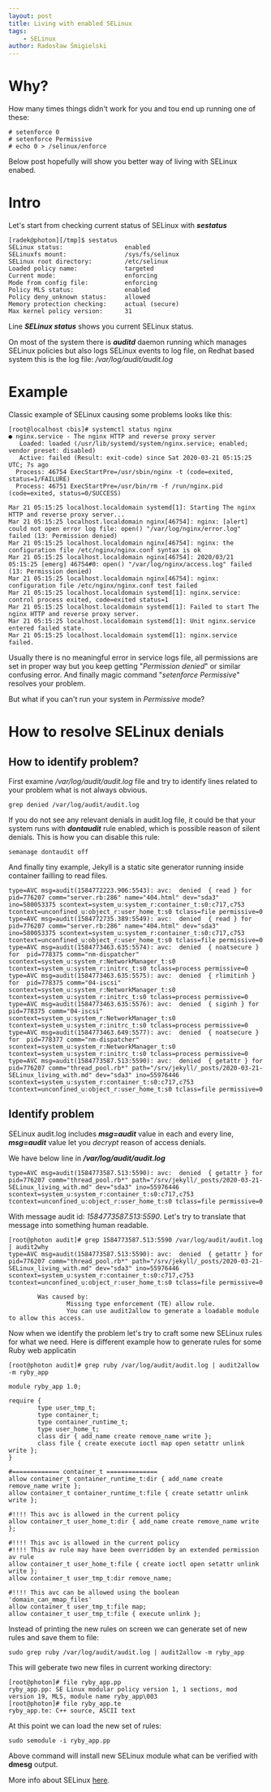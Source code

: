 ```yaml
---
layout: post
title: Living with enabled SELinux
tags:
    - SELinux
author: Radosław Śmigielski
---
```


Why?
====
How many times things didn't work for you and tou end up running one of these:
```
# setenforce 0
# setenforce Permissive
# echo 0 > /selinux/enforce
```
Below post hopefully will show you better way of living with SELinux enabed.


Intro
=====
Let's start from checking current status of SELinux with _**sestatus**_
```
[radek@photon][/tmp]$ sestatus 
SELinux status:                 enabled
SELinuxfs mount:                /sys/fs/selinux
SELinux root directory:         /etc/selinux
Loaded policy name:             targeted
Current mode:                   enforcing
Mode from config file:          enforcing
Policy MLS status:              enabled
Policy deny_unknown status:     allowed
Memory protection checking:     actual (secure)
Max kernel policy version:      31
```
Line _**SELinux status**_ shows you current SELinux status.

On most of the system there is _**auditd**_ daemon running which manages
SELinux policies but also logs SELinux events to log file, on Redhat based
system this is the log file: _/var/log/audit/audit.log_

Example
=======
Classic example of SELinux causing some problems looks like this:
```
[root@localhost cbis]# systemctl status nginx
● nginx.service - The nginx HTTP and reverse proxy server
   Loaded: loaded (/usr/lib/systemd/system/nginx.service; enabled; vendor preset: disabled)
   Active: failed (Result: exit-code) since Sat 2020-03-21 05:15:25 UTC; 7s ago
  Process: 46754 ExecStartPre=/usr/sbin/nginx -t (code=exited, status=1/FAILURE)
  Process: 46751 ExecStartPre=/usr/bin/rm -f /run/nginx.pid (code=exited, status=0/SUCCESS)

Mar 21 05:15:25 localhost.localdomain systemd[1]: Starting The nginx HTTP and reverse proxy server...
Mar 21 05:15:25 localhost.localdomain nginx[46754]: nginx: [alert] could not open error log file: open() "/var/log/nginx/error.log" failed (13: Permission denied)
Mar 21 05:15:25 localhost.localdomain nginx[46754]: nginx: the configuration file /etc/nginx/nginx.conf syntax is ok
Mar 21 05:15:25 localhost.localdomain nginx[46754]: 2020/03/21 05:15:25 [emerg] 46754#0: open() "/var/log/nginx/access.log" failed (13: Permission denied)
Mar 21 05:15:25 localhost.localdomain nginx[46754]: nginx: configuration file /etc/nginx/nginx.conf test failed
Mar 21 05:15:25 localhost.localdomain systemd[1]: nginx.service: control process exited, code=exited status=1
Mar 21 05:15:25 localhost.localdomain systemd[1]: Failed to start The nginx HTTP and reverse proxy server.
Mar 21 05:15:25 localhost.localdomain systemd[1]: Unit nginx.service entered failed state.
Mar 21 05:15:25 localhost.localdomain systemd[1]: nginx.service failed.
```
Usually there is no meaningful error in service logs file, all permissions
are set in proper way but you keep getting "_Permission denied_" or similar
confusing error. And finally magic command "_setenforce Permissive_" resolves your problem.

But what if you can't run your system in _Permissive_ mode?


How to resolve SELinux denials
==============================

How to identify problem?
------------------------
First examine _/var/log/audit/audit.log_ file and try to identify lines
related to your problem what is not always obvious.
```
grep denied /var/log/audit/audit.log
```

If you do not see any relevant denials in audit.log file, it could be that your
system runs with _**dontaudit**_ rule enabled, which is possible reason
of silent denials. This is how you can disable this rule:
```
semanage dontaudit off
```

And finally tiny example, Jekyll is a static site generator running inside
container failling to read files.
```
type=AVC msg=audit(1584772223.906:5543): avc:  denied  { read } for  pid=776207 comm="server.rb:286" name="404.html" dev="sda3" ino=580053375 scontext=system_u:system_r:container_t:s0:c717,c753 tcontext=unconfined_u:object_r:user_home_t:s0 tclass=file permissive=0
type=AVC msg=audit(1584772735.389:5549): avc:  denied  { read } for  pid=776207 comm="server.rb:286" name="404.html" dev="sda3" ino=580053375 scontext=system_u:system_r:container_t:s0:c717,c753 tcontext=unconfined_u:object_r:user_home_t:s0 tclass=file permissive=0
type=AVC msg=audit(1584773463.635:5574): avc:  denied  { noatsecure } for  pid=778375 comm="nm-dispatcher" scontext=system_u:system_r:NetworkManager_t:s0 tcontext=system_u:system_r:initrc_t:s0 tclass=process permissive=0
type=AVC msg=audit(1584773463.635:5575): avc:  denied  { rlimitinh } for  pid=778375 comm="04-iscsi" scontext=system_u:system_r:NetworkManager_t:s0 tcontext=system_u:system_r:initrc_t:s0 tclass=process permissive=0
type=AVC msg=audit(1584773463.635:5576): avc:  denied  { siginh } for  pid=778375 comm="04-iscsi" scontext=system_u:system_r:NetworkManager_t:s0 tcontext=system_u:system_r:initrc_t:s0 tclass=process permissive=0
type=AVC msg=audit(1584773463.649:5577): avc:  denied  { noatsecure } for  pid=778377 comm="nm-dispatcher" scontext=system_u:system_r:NetworkManager_t:s0 tcontext=system_u:system_r:initrc_t:s0 tclass=process permissive=0
type=AVC msg=audit(1584773587.513:5590): avc:  denied  { getattr } for  pid=776207 comm="thread_pool.rb*" path="/srv/jekyll/_posts/2020-03-21-SELinux_living_with.md" dev="sda3" ino=55976446 scontext=system_u:system_r:container_t:s0:c717,c753 tcontext=unconfined_u:object_r:user_home_t:s0 tclass=file permissive=0
```

Identify problem
----------------
SELinux audit.log includes _**msg=audit**_ value in each and every line,
_**msg=audit**_ value let you _decrypt_ reason of access denials.

We have below line in _**/var/log/audit/audit.log**_
```
type=AVC msg=audit(1584773587.513:5590): avc:  denied  { getattr } for  pid=776207 comm="thread_pool.rb*" path="/srv/jekyll/_posts/2020-03-21-SELinux_living_with.md" dev="sda3" ino=55976446 scontext=system_u:system_r:container_t:s0:c717,c753 tcontext=unconfined_u:object_r:user_home_t:s0 tclass=file permissive=0
```
With message audit id: _1584773587.513:5590_. Let's try to translate that
message into something human readable.
```
[root@photon audit]# grep 1584773587.513:5590 /var/log/audit/audit.log | audit2why
type=AVC msg=audit(1584773587.513:5590): avc:  denied  { getattr } for  pid=776207 comm="thread_pool.rb*" path="/srv/jekyll/_posts/2020-03-21-SELinux_living_with.md" dev="sda3" ino=55976446 scontext=system_u:system_r:container_t:s0:c717,c753 tcontext=unconfined_u:object_r:user_home_t:s0 tclass=file permissive=0

        Was caused by:
                Missing type enforcement (TE) allow rule.
                You can use audit2allow to generate a loadable module to allow this access.
```

Now when we identify the problem let's try to craft some new SELinux rules for what we need.
Here is different example how to generate rules for some Ruby web applicatin
```
[root@photon audit]# grep ruby /var/log/audit/audit.log | audit2allow -m ryby_app

module ryby_app 1.0;

require {
        type user_tmp_t;
        type container_t;
        type container_runtime_t;
        type user_home_t;
        class dir { add_name create remove_name write };
        class file { create execute ioctl map open setattr unlink write };
}

#============= container_t ==============
allow container_t container_runtime_t:dir { add_name create remove_name write };
allow container_t container_runtime_t:file { create setattr unlink write };

#!!!! This avc is allowed in the current policy
allow container_t user_home_t:dir { add_name create remove_name write };

#!!!! This avc is allowed in the current policy
#!!!! This av rule may have been overridden by an extended permission av rule
allow container_t user_home_t:file { create ioctl open setattr unlink write };
allow container_t user_tmp_t:dir remove_name;

#!!!! This avc can be allowed using the boolean 'domain_can_mmap_files'
allow container_t user_tmp_t:file map;
allow container_t user_tmp_t:file { execute unlink };
```

Instead of printing the new rules on screen we can generate set of new rules and save them to file:
```
sudo grep ruby /var/log/audit/audit.log | audit2allow -m ryby_app
```
This will geberate two new files in current working directory:
```
[root@photon]# file ryby_app.pp
ryby_app.pp: SE Linux modular policy version 1, 1 sections, mod version 19, MLS, module name ryby_app\003
[root@photon]# file ryby_app.te
ryby_app.te: C++ source, ASCII text
```
At this point we can load the new set of rules:
```
sudo semodule -i ryby_app.pp
```
Above command will install new SELinux module what can be verified with **dmesg** output.

More info about SELinux [here](https://selinuxproject.org/).
